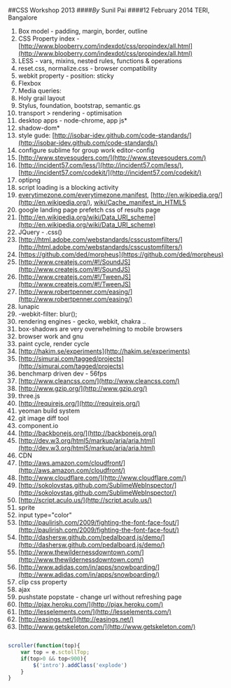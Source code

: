 ##CSS Workshop 2013
####*By* Sunil Pai
####12 February 2014 TERI, Bangalore

1. Box model - padding, margin, border, outline
2. CSS Property index - [http://www.blooberry.com/indexdot/css/propindex/all.html](http://www.blooberry.com/indexdot/css/propindex/all.html)
3. LESS - vars, mixins, nested rules, functions & operations
4. reset.css, normalize.css - browser compatibility
5. webkit property - position: sticky
6. Flexbox
7. Media queries:
8. Holy grail layout
9. Stylus, foundation, bootstrap, semantic.gs
10. transport > rendering - optimisation
11. desktop apps - node-chrome, app js*
12. shadow-dom*
13. style gude: [http://isobar-idev.github.com/code-standards/](http://isobar-idev.github.com/code-standards/)
14. configure sublime for group work editor-config
15. [http://www.stevesouders.com/](http://www.stevesouders.com/)
16. [http://incident57.com/less/](http://incident57.com/less/), [http://incident57.com/codekit/](http://incident57.com/codekit/)
17. optipng
18. script loading is a blocking activity
19. [everytimezone.com/everytimezone.manifest](everytimezone.com/everytimezone.manifest), [http://en.wikipedia.org/](http://en.wikipedia.org/), [wiki/Cache_manifest_in_HTML5](wiki/Cache_manifest_in_HTML5)
20. google landing page prefetch css of results page
21. [http://en.wikipedia.org/wiki/Data_URI_scheme](http://en.wikipedia.org/wiki/Data_URI_scheme)
22. JQuery - .css()
23. [http://html.adobe.com/webstandards/csscustomfilters/](http://html.adobe.com/webstandards/csscustomfilters/)
24. [https://github.com/ded/morpheus](https://github.com/ded/morpheus)
25. [http://www.createjs.com/#!/SoundJS](http://www.createjs.com/#!/SoundJS)
26. [http://www.createjs.com/#!/TweenJS](http://www.createjs.com/#!/TweenJS)
27. [http://www.robertpenner.com/easing/](http://www.robertpenner.com/easing/)
28. lunapic
29. -webkit-filter: blur();
30. rendering engines - gecko, webkit, chakra ..
31. box-shadows are very overwhelming to mobile browsers
32. browser work and gnu
33. paint cycle, render cycle
34. [http://hakim.se/experiments](http://hakim.se/experiments)
35. [http://simurai.com/tagged/projects](http://simurai.com/tagged/projects)
36. benchmarp driven dev - 56fps
37. [http://www.cleancss.com/](http://www.cleancss.com/)
38. [http://www.gzip.org/](http://www.gzip.org/)
39. three.js
40. [http://requirejs.org/](http://requirejs.org/)
41. yeoman build system
42. git image diff tool
43. component.io
44. [http://backbonejs.org/](http://backbonejs.org/)
45. [http://dev.w3.org/html5/markup/aria/aria.html](http://dev.w3.org/html5/markup/aria/aria.html)
46. CDN
47. [http://aws.amazon.com/cloudfront/](http://aws.amazon.com/cloudfront/)
48. [http://www.cloudflare.com/](http://www.cloudflare.com/)
49. [http://sokolovstas.github.com/SublimeWebInspector/](http://sokolovstas.github.com/SublimeWebInspector/)
50. [http://script.aculo.us/](http://script.aculo.us/)
51. sprite
52. input type="color"
53. [http://paulirish.com/2009/fighting-the-font-face-fout/](http://paulirish.com/2009/fighting-the-font-face-fout/)
54. [http://dashersw.github.com/pedalboard.js/demo/](http://dashersw.github.com/pedalboard.js/demo/)
55. [http://www.thewildernessdowntown.com/](http://www.thewildernessdowntown.com/)
56. [http://www.adidas.com/in/apps/snowboarding/](http://www.adidas.com/in/apps/snowboarding/)
57. clip css property
58. ajax
59. pushstate popstate - change url without refreshing page
60. [http://pjax.heroku.com/](http://pjax.heroku.com/)
61. [http://lesselements.com/](http://lesselements.com/)
62. [http://easings.net/](http://easings.net/)
63. [http://www.getskeleton.com/](http://www.getskeleton.com/)

```javascript

scroller(function(top){
	var top = e.sctollTop;
	if(top>0 && top<900){
		$('intro').addClass('explode')
	}
}
```
